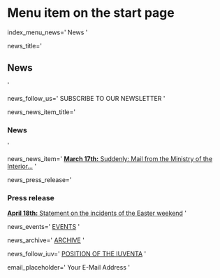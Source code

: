 # Menu item on the start page
index_menu_news='
News
'

news_title='
## News
'

news_follow_us='
SUBSCRIBE TO OUR NEWSLETTER
'

news_news_item_title='
### News
'

news_news_item='
[**March 17th:** Suddenly: Mail from the Ministry of the Interior...](./archive#top)
'

news_press_release='
### Press release

[**April 18th:** Statement on the incidents of the Easter weekend](../f/files/press_release_180417.pdf) 
'

news_events='
[EVENTS](https://www.facebook.com/pg/JugendRettet/events/)
'

news_archive='
[ARCHIVE](./archive)
'

news_follow_iuv='
[POSITION OF THE IUVENTA](./mission#current)
'

email_placeholder='
Your E-Mail Address
'

